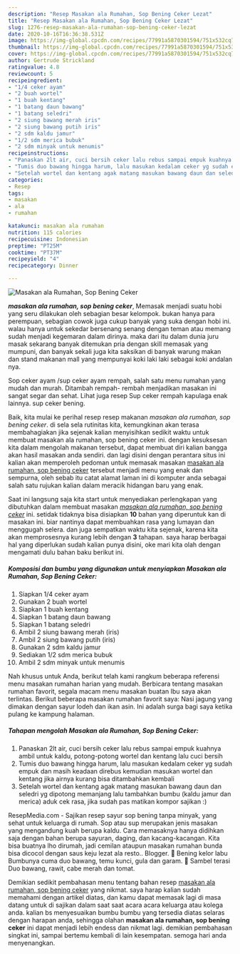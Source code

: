 ```yaml
---
description: "Resep Masakan ala Rumahan, Sop Bening Ceker Lezat"
title: "Resep Masakan ala Rumahan, Sop Bening Ceker Lezat"
slug: 1276-resep-masakan-ala-rumahan-sop-bening-ceker-lezat
date: 2020-10-16T16:36:38.531Z
image: https://img-global.cpcdn.com/recipes/77991a5870301594/751x532cq70/masakan-ala-rumahan-sop-bening-ceker-foto-resep-utama.jpg
thumbnail: https://img-global.cpcdn.com/recipes/77991a5870301594/751x532cq70/masakan-ala-rumahan-sop-bening-ceker-foto-resep-utama.jpg
cover: https://img-global.cpcdn.com/recipes/77991a5870301594/751x532cq70/masakan-ala-rumahan-sop-bening-ceker-foto-resep-utama.jpg
author: Gertrude Strickland
ratingvalue: 4.8
reviewcount: 5
recipeingredient:
- "1/4 ceker ayam"
- "2 buah wortel"
- "1 buah kentang"
- "1 batang daun bawang"
- "1 batang seledri"
- "2 siung bawang merah iris"
- "2 siung bawang putih iris"
- "2 sdm kaldu jamur"
- "1/2 sdm merica bubuk"
- "2 sdm minyak untuk menumis"
recipeinstructions:
- "Panaskan 2lt air, cuci bersih ceker lalu rebus sampai empuk kuahnya ambil untuk kaldu, potong-potong wortel dan kentang lalu cuci bersih"
- "Tumis duo bawang hingga harum, lalu masukan kedalam ceker yg sudah empuk dan masih keadaan direbus kemudian masukan wortel dan kentang jika airnya kurang bisa ditambahkan kembali"
- "Setelah wortel dan kentang agak matang masukan bawang daun dan seledri yg dipotong memanjang lalu tambahkan bumbu (kaldu jamur dan merica) aduk cek rasa, jika sudah pas matikan kompor sajikan :)"
categories:
- Resep
tags:
- masakan
- ala
- rumahan

katakunci: masakan ala rumahan 
nutrition: 115 calories
recipecuisine: Indonesian
preptime: "PT25M"
cooktime: "PT37M"
recipeyield: "4"
recipecategory: Dinner

---
```



![Masakan ala Rumahan, Sop Bening Ceker](https://img-global.cpcdn.com/recipes/77991a5870301594/751x532cq70/masakan-ala-rumahan-sop-bening-ceker-foto-resep-utama.jpg)

<b><i>masakan ala rumahan, sop bening ceker</i></b>, Memasak menjadi suatu hobi yang seru dilakukan oleh sebagian besar kelompok. bukan hanya para perempuan, sebagian cowok juga cukup banyak yang suka dengan hobi ini. walau hanya untuk sekedar bersenang senang dengan teman atau memang sudah menjadi kegemaran dalam dirinya. maka dari itu dalam dunia juru masak sekarang banyak ditemukan pria dengan skill memasak yang mumpuni, dan banyak sekali juga kita saksikan di banyak warung makan dan stand makanan mall yang mempunyai koki laki laki sebagai koki andalan nya.

Sop ceker ayam /sup ceker ayam rempah, salah satu menu rumahan yang mudah dan murah. Ditambah rempah- rembah menjadikan masakan ini sangat segar dan sehat. Lihat juga resep Sup ceker rempah kapulaga enak lainnya. sup ceker bening.

Baik, kita mulai ke perihal resep resep makanan <i>masakan ala rumahan, sop bening ceker</i>. di sela sela rutinitas kita, kemungkinan akan terasa membahagiakan jika sejenak kalian menyisihkan sedikit waktu untuk membuat masakan ala rumahan, sop bening ceker ini. dengan kesuksesan kita dalam mengolah makanan tersebut, dapat membuat diri kalian bangga akan hasil masakan anda sendiri. dan lagi disini dengan perantara situs ini kalian akan memperoleh pedoman untuk memasak masakan <u>masakan ala rumahan, sop bening ceker</u> tersebut menjadi menu yang enak dan sempurna, oleh sebab itu catat alamat laman ini di komputer anda sebagai salah satu rujukan kalian dalam meracik hidangan baru yang enak.


Saat ini langsung saja kita start untuk menyediakan perlengkapan yang dibutuhkan dalam membuat masakan <u><i>masakan ala rumahan, sop bening ceker</i></u> ini. setidak tidaknya bisa disiapkan <b>10</b> bahan yang diperuntuk kan di masakan ini. biar nantinya dapat membuahkan rasa yang lumayan dan menggugah selera. dan juga sempatkan waktu kita sejenak, karena kita akan memprosesnya kurang lebih dengan <b>3</b> tahapan. saya harap berbagai hal yang diperlukan sudah kalian punya disini, oke mari kita olah dengan mengamati dulu bahan baku berikut ini.

<!--inarticleads1-->

##### Komposisi dan bumbu yang digunakan untuk menyiapkan Masakan ala Rumahan, Sop Bening Ceker:

1. Siapkan 1/4 ceker ayam
1. Gunakan 2 buah wortel
1. Siapkan 1 buah kentang
1. Siapkan 1 batang daun bawang
1. Siapkan 1 batang seledri
1. Ambil 2 siung bawang merah (iris)
1. Ambil 2 siung bawang putih (iris)
1. Gunakan 2 sdm kaldu jamur
1. Sediakan 1/2 sdm merica bubuk
1. Ambil 2 sdm minyak untuk menumis


Nah khusus untuk Anda, berikut telah kami rangkum beberapa referensi menu masakan rumahan harian yang mudah. Berbicara tentang masakan rumahan favorit, segala macam menu masakan buatan Ibu saya akan terlintas. Berikut beberapa masakan rumahan favorit saya: Nasi jagung yang dimakan dengan sayur lodeh dan ikan asin. Ini adalah surga bagi saya ketika pulang ke kampung halaman. 

<!--inarticleads2-->

##### Tahapan mengolah Masakan ala Rumahan, Sop Bening Ceker:

1. Panaskan 2lt air, cuci bersih ceker lalu rebus sampai empuk kuahnya ambil untuk kaldu, potong-potong wortel dan kentang lalu cuci bersih
1. Tumis duo bawang hingga harum, lalu masukan kedalam ceker yg sudah empuk dan masih keadaan direbus kemudian masukan wortel dan kentang jika airnya kurang bisa ditambahkan kembali
1. Setelah wortel dan kentang agak matang masukan bawang daun dan seledri yg dipotong memanjang lalu tambahkan bumbu (kaldu jamur dan merica) aduk cek rasa, jika sudah pas matikan kompor sajikan :)


ResepMedia.com - Sajikan resep sayur sop bening tanpa minyak, yang sehat untuk keluarga di rumah. Sop atau sup merupakan jenis masakan yang mengandung kuah berupa kaldu. Cara memasaknya hanya didihkan saja dengan bahan berupa sayuran, daging, dan kacang-kacangan. Kita bisa buatnya lho dirumah, jadi cemilan ataupun masakan rumahan bunda bisa dicocol dengan saus keju lezat ala resto.. Blogger. 📌 Bening kelor labu Bumbunya cuma duo bawang, temu kunci, gula dan garam. 📌 Sambel terasi Duo bawang, rawit, cabe merah dan tomat. 

Demikian sedikit pembahasan menu tentang bahan resep <u>masakan ala rumahan, sop bening ceker</u> yang nikmat. saya harap kalian sudah memahami dengan artikel diatas, dan kamu dapat memasak lagi di masa datang untuk di sajikan dalam saat saat acara acara keluarga atau kolega anda. kalian bs menyesuaikan bumbu bumbu yang tersedia diatas selaras dengan harapan anda, sehingga olahan <b>masakan ala rumahan, sop bening ceker</b> ini dapat menjadi lebih endess dan nikmat lagi. demikian pembahasan singkat ini, sampai bertemu kembali di lain kesempatan. semoga hari anda menyenangkan.
